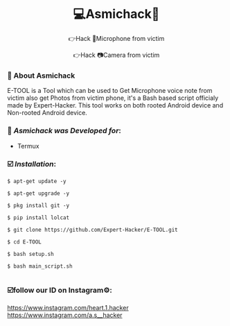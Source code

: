 <h1 align="center">💻Asmichack🎃</h1>
<p align="center">
      👉Hack 🎤Microphone from victim </p>
<p align="center">    
      👉Hack 📷Camera from victim 
      </p>

   ### 🎯 About Asmichack


E-TOOL is a Tool which can be used to Get Microphone voice note from victim also get Photos from victim phone, it's a Bash based script officialy made by Expert-Hacker. This tool works on both rooted Android device and Non-rooted Android device.

   ### 🎯 ***Asmichack was Developed for***:

* Termux

### ☑️ ***Installation***:

```
$ apt-get update -y
```
```
$ apt-get upgrade -y
```
```
$ pkg install git -y
```
```
$ pip install lolcat
```
```
$ git clone https://github.com/Expert-Hacker/E-TOOL.git
```
```
$ cd E-TOOL
```
```
$ bash setup.sh
```
```
$ bash main_script.sh
```
```
```
### ☑️follow our ID on Instagram⚙️:
  https://www.instagram.com/heart.1.hacker
  https://www.instagram.com/a.s__hacker

